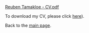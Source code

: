 [Reuben Tamakloe - CV.pdf](https://github.com/drtamakloe/drtamakloe.github.io/files/7999632/Reuben.Tamakloe.-.CV.pdf)

To download my CV, please click [here](CV.md)).




Back to the [main page](https://drtamakloe.github.io/).
